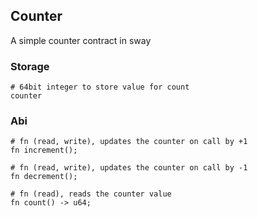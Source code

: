 ## Counter
A simple counter contract in sway

### Storage
```
# 64bit integer to store value for count
counter
```

### Abi
```
# fn (read, write), updates the counter on call by +1
fn increment();

# fn (read, write), updates the counter on call by -1
fn decrement();

# fn (read), reads the counter value
fn count() -> u64;
```

